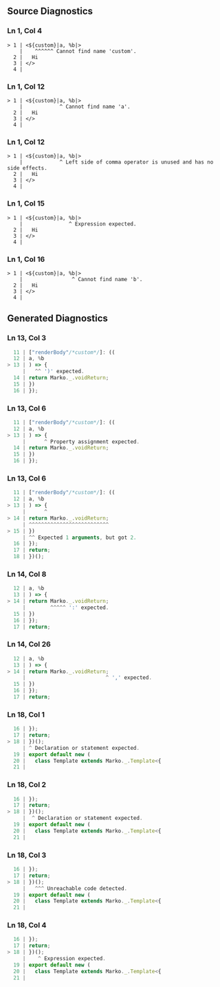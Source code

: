 ## Source Diagnostics
### Ln 1, Col 4
```marko
> 1 | <${custom}|a, %b|>
    |    ^^^^^^ Cannot find name 'custom'.
  2 |   Hi
  3 | </>
  4 |
```

### Ln 1, Col 12
```marko
> 1 | <${custom}|a, %b|>
    |            ^ Cannot find name 'a'.
  2 |   Hi
  3 | </>
  4 |
```

### Ln 1, Col 12
```marko
> 1 | <${custom}|a, %b|>
    |            ^ Left side of comma operator is unused and has no side effects.
  2 |   Hi
  3 | </>
  4 |
```

### Ln 1, Col 15
```marko
> 1 | <${custom}|a, %b|>
    |               ^ Expression expected.
  2 |   Hi
  3 | </>
  4 |
```

### Ln 1, Col 16
```marko
> 1 | <${custom}|a, %b|>
    |                ^ Cannot find name 'b'.
  2 |   Hi
  3 | </>
  4 |
```

## Generated Diagnostics
### Ln 13, Col 3
```ts
  11 | ["renderBody"/*custom*/]: ((
  12 | a, %b
> 13 | ) => {
     |   ^^ ')' expected.
  14 | return Marko._.voidReturn;
  15 | })
  16 | });
```

### Ln 13, Col 6
```ts
  11 | ["renderBody"/*custom*/]: ((
  12 | a, %b
> 13 | ) => {
     |      ^ Property assignment expected.
  14 | return Marko._.voidReturn;
  15 | })
  16 | });
```

### Ln 13, Col 6
```ts
  11 | ["renderBody"/*custom*/]: ((
  12 | a, %b
> 13 | ) => {
     |      ^
> 14 | return Marko._.voidReturn;
     | ^^^^^^^^^^^^^^^^^^^^^^^^^^
> 15 | })
     | ^^ Expected 1 arguments, but got 2.
  16 | });
  17 | return;
  18 | })();
```

### Ln 14, Col 8
```ts
  12 | a, %b
  13 | ) => {
> 14 | return Marko._.voidReturn;
     |        ^^^^^ ':' expected.
  15 | })
  16 | });
  17 | return;
```

### Ln 14, Col 26
```ts
  12 | a, %b
  13 | ) => {
> 14 | return Marko._.voidReturn;
     |                          ^ ',' expected.
  15 | })
  16 | });
  17 | return;
```

### Ln 18, Col 1
```ts
  16 | });
  17 | return;
> 18 | })();
     | ^ Declaration or statement expected.
  19 | export default new (
  20 |   class Template extends Marko._.Template<{
  21 |     
```

### Ln 18, Col 2
```ts
  16 | });
  17 | return;
> 18 | })();
     |  ^ Declaration or statement expected.
  19 | export default new (
  20 |   class Template extends Marko._.Template<{
  21 |     
```

### Ln 18, Col 3
```ts
  16 | });
  17 | return;
> 18 | })();
     |   ^^^ Unreachable code detected.
  19 | export default new (
  20 |   class Template extends Marko._.Template<{
  21 |     
```

### Ln 18, Col 4
```ts
  16 | });
  17 | return;
> 18 | })();
     |    ^ Expression expected.
  19 | export default new (
  20 |   class Template extends Marko._.Template<{
  21 |     
```

